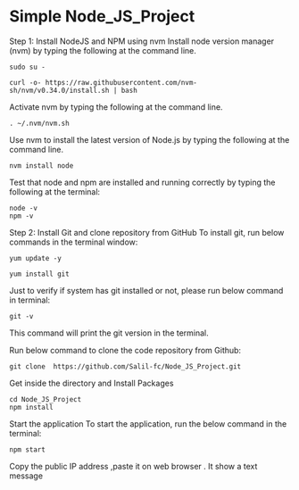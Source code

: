 # Simple Node_JS_Project




Step 1: Install NodeJS and NPM using nvm
Install node version manager (nvm) by typing the following at the command line.

```
sudo su -
```
```
curl -o- https://raw.githubusercontent.com/nvm-sh/nvm/v0.34.0/install.sh | bash
```

Activate nvm by typing the following at the command line.

```
. ~/.nvm/nvm.sh
```

Use nvm to install the latest version of Node.js by typing the following at the command line.

```
nvm install node
```

Test that node and npm are installed and running correctly by typing the following at the terminal:

```
node -v
npm -v
```

Step 2: Install Git and clone repository from GitHub
To install git, run below commands in the terminal window:

```
yum update -y
```

```
yum install git
```

Just to verify if system has git installed or not, please run below command in terminal:

```
git -v
```

This command will print the git version in the terminal.

Run below command to clone the code repository from Github:

```
git clone  https://github.com/Salil-fc/Node_JS_Project.git
```
Get inside the directory and Install Packages

```
cd Node_JS_Project
npm install
```

Start the application To start the application, run the below command in the terminal:
```
npm start
```

Copy the public IP address ,paste it on web browser . It show a text message
